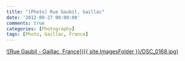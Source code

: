 ```yaml
---
title: "[Photo] Rue Gaubil, Gaillac"
date: '2012-09-27 00:00:00'
comments: true
categories: [Photography]
tags: [Photo, Gaillac, France]
---
```



<a href="/Content/Images/DSC_0168.jpg" target="_blank" >![Rue Gaubil - Gaillac, France]({{ site.ImagesFolder }}/DSC_0168.jpg)</a>
